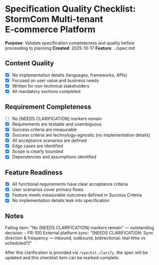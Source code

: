 # Specification Quality Checklist: StormCom Multi-tenant E‑commerce Platform

**Purpose**: Validate specification completeness and quality before proceeding to planning
**Created**: 2025-10-17
**Feature**: ../spec.md

## Content Quality

- [x] No implementation details (languages, frameworks, APIs)
- [x] Focused on user value and business needs
- [x] Written for non-technical stakeholders
- [x] All mandatory sections completed

## Requirement Completeness

 - [ ] No [NEEDS CLARIFICATION] markers remain
- [x] Requirements are testable and unambiguous
- [x] Success criteria are measurable
- [x] Success criteria are technology-agnostic (no implementation details)
- [x] All acceptance scenarios are defined
- [x] Edge cases are identified
- [x] Scope is clearly bounded
- [x] Dependencies and assumptions identified

## Feature Readiness

- [x] All functional requirements have clear acceptance criteria
- [x] User scenarios cover primary flows
- [x] Feature meets measurable outcomes defined in Success Criteria
- [x] No implementation details leak into specification

 ## Notes

 Failing item: "No [NEEDS CLARIFICATION] markers remain" — outstanding decision:
	- FR-100 External platform sync: "[NEEDS CLARIFICATION: Sync direction & frequency — inbound, outbound, bidirectional; real‑time vs scheduled?]"

 After this clarification is provided via `/speckit.clarify`, the spec will be updated and this checklist item can be marked complete.